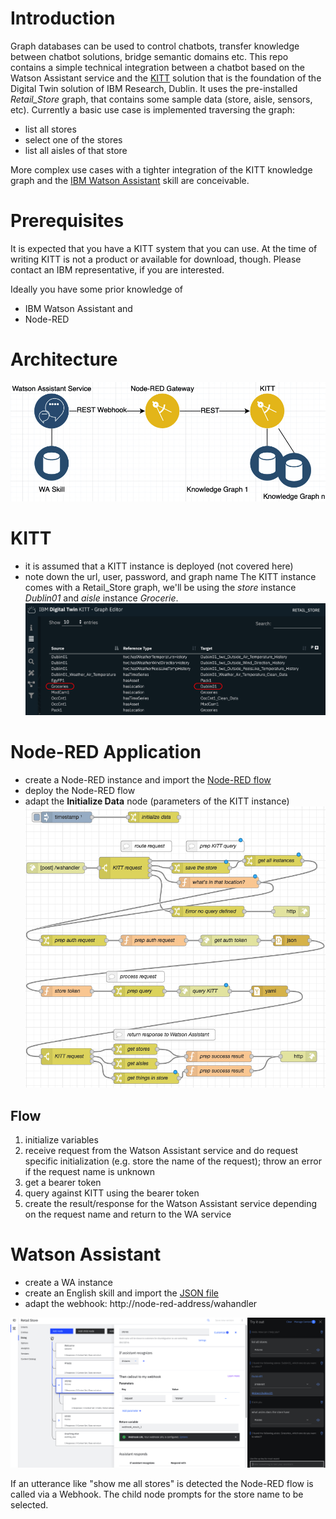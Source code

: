 # Introduction
Graph databases can be used to control chatbots, transfer knowledge between chatbot solutions, bridge semantic domains etc.
This repo contains a simple technical integration between a chatbot based on the Watson Assistant service and the [KITT](https://www.ibm.com/blogs/internet-of-things/iot-digital-twins-foster-innovation/) solution that is the foundation of the Digital Twin solution of IBM Research, Dublin. 
It uses the pre-installed *Retail_Store* graph, that contains some sample data (store, aisle, sensors, etc).
Currently a basic use case is implemented traversing the graph:
- list all stores
- select one of the stores
- list all aisles of that store

More complex use cases with a tighter integration of the KITT knowledge graph and the [IBM Watson Assistant](https://www.ibm.com/cloud/watson-assistant/) skill are conceivable.

# Prerequisites
It is expected that you have a KITT system that you can use. At the time of writing KITT is not a product or available for download, though. Please contact an IBM representative, if you are interested.

Ideally you have some prior knowledge of 
- IBM Watson Assistant and 
- Node-RED

# Architecture
![Architecture](WA-KITT-Architecture.jpg)

# KITT
- it is assumed that a KITT instance is deployed (not covered here)
- note down the url, user, password, and graph name
The KITT instance comes with a Retail_Store graph, we'll be using the *store* instance *Dublin01* and *aisle* instance *Grocerie*.
![KITT](kitt.jpg)

# Node-RED Application
- create a Node-RED instance and import the [Node-RED flow](node-red-flow.json)
- deploy the Node-RED flow
- adapt the **Initialize Data** node (parameters of the KITT instance)
![Node-RED flow](node-red-flow.jpg)

## Flow
1. initialize variables
2. receive request from the Watson Assistant service and do request specific initialization (e.g. store the name of the request); throw an error if the request name is unknown
3. get a bearer token 
4. query against KITT using the bearer token
5. create the result/response for the Watson Assistant service depending on the request name and return to the WA service

# Watson Assistant
- create a WA instance
- create an English skill and import the [JSON file](skill-Retail-Store.json)
- adapt the webhook: http://node-red-address/wahandler

![wa.jpg](wa.jpg)

If an utterance like "show me all stores" is detected the Node-RED flow is called via a Webhook.
The child node prompts for the store name to be selected.

